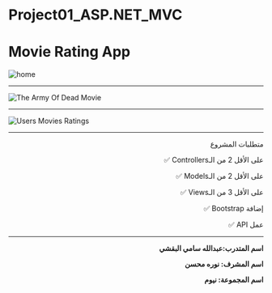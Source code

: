 # Project01_ASP.NET_MVC

# Movie Rating App

![home](https://image.prntscr.com/image/_0PyDg1wQN_0pZCmy9ah8Q.png)

****

![The Army Of Dead Movie](https://image.prntscr.com/image/LFFXyNfZQ5_zvMa6N9tcCg.png)

****

![Users Movies Ratings](https://image.prntscr.com/image/a17qas-SREOsstwGCuQDzA.png)


****




<div dir = rtl>

متطلبات المشروع

على الأقل 2 من الـControllers ✅

على الأقل 2 من الـModels ✅

على الأقل 3 من الـViews ✅

إضافة Bootstrap ✅

عمل API ✅

****


**اسم المتدرب:عبدالله سامي البقشي**

**اسم المشرف: نوره محسن**

**اسم المجموعة: نيوم**
